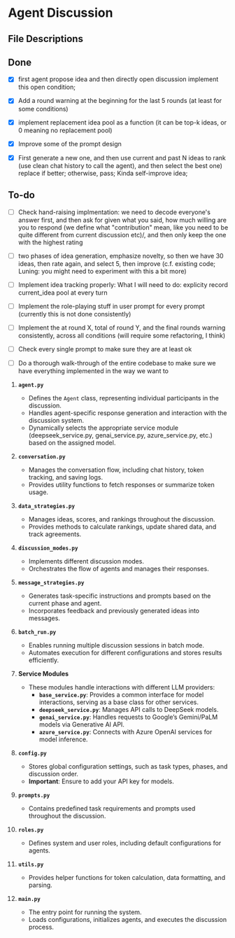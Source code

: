 # Agent Discussion
## File Descriptions

## Done
- [x] first agent propose idea and then directly open discussion implement this open condition;
- [x] Add a round warning at the beginning for the last 5 rounds (at least for some conditions)
- [x] implement replacement idea pool as a function (it can be top-k ideas, or 0 meaning no replacement pool)
- [x] Improve some of the prompt design
- [x] First generate a new one, and then use current and past N ideas to rank (use clean chat history to call the agent), and then select the best one) replace if better; otherwise, pass; Kinda self-improve idea;  



## To-do
- [ ] Check hand-raising implmentation: we need to decode everyone's answer first, and then ask for given what you said, how much willing are you to respond (we define what "contribution" mean, like you need to be quite different from current discussion etc)/, and then only keep the one with the highest rating
- [ ] two phases of idea generation, emphasize novelty, so then we have 30 ideas, then rate again, and select 5, then improve (c.f. existing code; Luning: you might need to experiment with this a bit more)
- [ ] Implement idea tracking properly: What I will need to do: explicity record current_idea pool at every turn
- [ ] Implement the role-playing stuff in user prompt for every prompt (currently this is not done consistently)
- [ ] Implement the at round X, total of round Y, and the final rounds warning consistently, across all conditions (will require some refactoring, I think)
- [ ] Check every single prompt to make sure they are at least ok
- [ ] Do a thorough walk-through of the entire codebase to make sure we have everything implemented in the way we want to


1. **`agent.py`**  
   - Defines the `Agent` class, representing individual participants in the discussion.  
   - Handles agent-specific response generation and interaction with the discussion system.
   - Dynamically selects the appropriate service module (deepseek_service.py, genai_service.py, azure_service.py, etc.) based on the assigned model.

2. **`conversation.py`**  
   - Manages the conversation flow, including chat history, token tracking, and saving logs.  
   - Provides utility functions to fetch responses or summarize token usage.  

3. **`data_strategies.py`**  
   - Manages ideas, scores, and rankings throughout the discussion.  
   - Provides methods to calculate rankings, update shared data, and track agreements.  

4. **`discussion_modes.py`**  
   - Implements different discussion modes.  
   - Orchestrates the flow of agents and manages their responses.  

5. **`message_strategies.py`**  
   - Generates task-specific instructions and prompts based on the current phase and agent.  
   - Incorporates feedback and previously generated ideas into messages.  

6. **`batch_run.py`**  
   - Enables running multiple discussion sessions in batch mode.  
   - Automates execution for different configurations and stores results efficiently.  

7. **Service Modules**  
   - These modules handle interactions with different LLM providers:  
     - **`base_service.py`**: Provides a common interface for model interactions, serving as a base class for other services.  
     - **`deepseek_service.py`**: Manages API calls to DeepSeek models.  
     - **`genai_service.py`**: Handles requests to Google’s Gemini/PaLM models via Generative AI API.  
     - **`azure_service.py`**: Connects with Azure OpenAI services for model inference.  

8. **`config.py`**  
   - Stores global configuration settings, such as task types, phases, and discussion order.  
   - **Important**: Ensure to add your API key for models.  

9. **`prompts.py`**  
   - Contains predefined task requirements and prompts used throughout the discussion.  

10. **`roles.py`**  
      - Defines system and user roles, including default configurations for agents.  

11. **`utils.py`**  
      - Provides helper functions for token calculation, data formatting, and parsing.  

12. **`main.py`**  
      - The entry point for running the system.  
      - Loads configurations, initializes agents, and executes the discussion process.  
